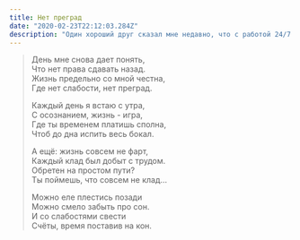 ```yaml
---
title: Нет преград
date: "2020-02-23T22:12:03.284Z"
description: "Один хороший друг сказал мне недавно, что с работой 24/7 я забил на личную жизнь. К счастью, это мой путь преодоления, который дает плоды."
---
```


> День мне снова дает понять,</br>
> Что нет права сдавать назад. </br>
> Жизнь предельно со мной честна, </br>
> Где нет слабости, нет преград. </br>
> 
> Каждый день я встаю с утра, </br>
> С осознанием, жизнь - игра, </br>
> Где ты временем платишь сполна, </br>
> Чтоб до дна испить весь бокал. </br>
> 
> А ещё: жизнь совсем не фарт, </br>
> Каждый клад был добыт с трудом. </br>
> Обретен на простом пути? </br>
> Ты поймешь, что совсем не клад... </br>
> 
> Можно еле плестись позади </br>
> Можно смело забыть про сон. </br>
> И со слабостями свести </br>
> Счёты, время поставив на кон. </br>